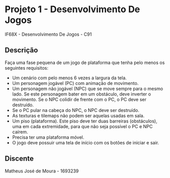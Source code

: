 # Projeto 1 - Desenvolvimento De Jogos

IF68X -	Desenvolvimento De Jogos - C91

## Descrição

Faça uma fase pequena de um jogo de plataforma que tenha pelo menos os seguintes requisitos:
- Um cenário com pelo menos 6 vezes a largura da tela.
- Um personagem jogável (PC) com animação de movimento.
- Um personagem não jogável (NPC) que se move sempre para o mesmo lado. Se este personagem bater em um obstáculo, deve inverter o movimento. Se o NPC colidir de frente com o PC, o PC deve ser destruído.
- Se o PC pular na cabeça do NPC, o NPC deve ser destruído.
- As texturas e tilemaps não podem ser aquelas usadas em sala.
- Um piso (plataforma). Este piso deve ter duas barreiras (obstáculos), uma em cada extremidade, para que não seja possível o PC e NPC caírem.
- Precisa ter uma plataforma móvel.
- O jogo deve possuir uma tela de início com os botões de iniciar e sair.

## Discente

Matheus José de Moura - 1693239
